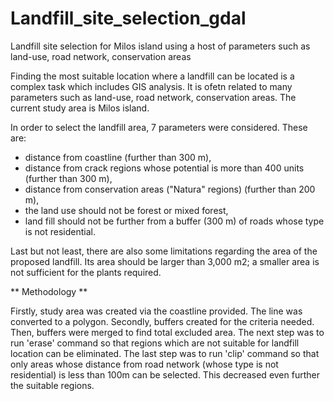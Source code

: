 # Landfill_site_selection_gdal
Landfill site selection for Milos island using a host of parameters such as land-use, road network, conservation areas

Finding the most suitable location where a landfill can be located is a complex task which includes GIS analysis. It is ofetn related to many parameters such as land-use, road network, conservation areas. The current study area is Milos island. 

In order to select the landfill area, 7 parameters were considered. These are:
* distance from coastline (further than 300 m),
* distance from crack regions whose potential is more than 400 units (further than 300 m),
* distance from conservation areas ("Natura" regions) (further than 200 m),
* the land use should not be forest or mixed forest,
* land fill should not be further from a buffer (300 m) of roads whose type is not residential.

Last but not least, there are also some limitations regarding the area of the proposed landfill. Its area should be larger than 3,000 m2; a  smaller area is not sufficient for the plants required.

** Methodology **

Firstly, study area was created via the coastline provided. The line was converted to a polygon. Secondly, buffers created for the criteria needed. Then, buffers were merged to find total excluded area. The next step was to run 'erase' command so that regions which are not suitable for landfill location can be eliminated. The last step was to run 'clip' command so that only areas whose distance from road network (whose type is not residential) is less than 100m can be selected. This decreased even further the suitable regions. 

